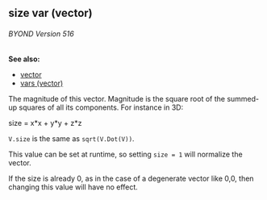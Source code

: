 ## size var (vector) 
###### BYOND Version 516
**See also:**
*   [vector](/ref/vector.md) 
*   [vars (vector)](/ref/vector/var.md) 

The magnitude of this vector. Magnitude is the square root of
the summed-up squares of all its components. For instance in 3D:


size = x\*x + y\*y + z\*z 

`V.size` is the same as
`sqrt(V.Dot(V))`. 

This value can be set at runtime, so setting
`size = 1` will normalize the vector. 

If the size is already 0,
as in the case of a degenerate vector like 0,0, then changing this value
will have no effect.